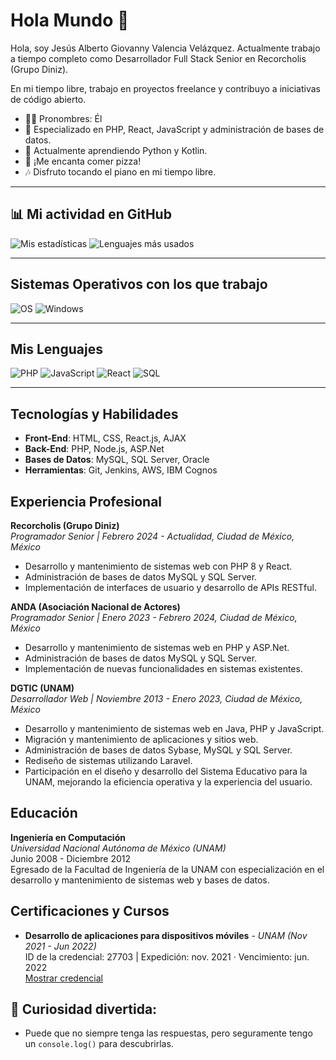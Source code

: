 # Hola Mundo 👋

Hola, soy Jesús Alberto Giovanny Valencia Velázquez. Actualmente trabajo a tiempo completo como Desarrollador Full Stack Senior en Recorcholis (Grupo Diniz).

En mi tiempo libre, trabajo en proyectos freelance y contribuyo a iniciativas de código abierto.

- 🧑‍💻 Pronombres: Él
- 🚀 Especializado en PHP, React, JavaScript y administración de bases de datos.
- 🐍 Actualmente aprendiendo Python y Kotlin.
- 🍕 ¡Me encanta comer pizza!
- 🎶 Disfruto tocando el piano en mi tiempo libre.

---

## 📊 Mi actividad en GitHub
![Mis estadísticas](https://github-readme-stats.vercel.app/api?username=ingvalencia&show_icons=true&theme=radical)
![Lenguajes más usados](https://github-readme-stats.vercel.app/api/top-langs/?username=ingvalencia&layout=compact&theme=radical)

---

## Sistemas Operativos con los que trabajo
![OS](https://img.shields.io/badge/Linux-FCC624?style=flat&logo=linux&logoColor=black)
![Windows](https://img.shields.io/badge/Windows-0078D6?style=flat&logo=windows&logoColor=white)

---

## Mis Lenguajes
![PHP](https://img.shields.io/badge/PHP-777BB4?style=flat&logo=php&logoColor=white)
![JavaScript](https://img.shields.io/badge/JavaScript-F7DF1E?style=flat&logo=javascript&logoColor=black)
![React](https://img.shields.io/badge/React-20232A?style=flat&logo=react&logoColor=61DAFB)
![SQL](https://img.shields.io/badge/SQL-CC2927?style=flat&logo=MicrosoftSQLServer&logoColor=white)

---

## Tecnologías y Habilidades
- **Front-End**: HTML, CSS, React.js, AJAX
- **Back-End**: PHP, Node.js, ASP.Net
- **Bases de Datos**: MySQL, SQL Server, Oracle
- **Herramientas**: Git, Jenkins, AWS, IBM Cognos

## Experiencia Profesional

**Recorcholis (Grupo Diniz)**  
*Programador Senior | Febrero 2024 - Actualidad, Ciudad de México, México*  
- Desarrollo y mantenimiento de sistemas web con PHP 8 y React.
- Administración de bases de datos MySQL y SQL Server.
- Implementación de interfaces de usuario y desarrollo de APIs RESTful.

**ANDA (Asociación Nacional de Actores)**  
*Programador Senior | Enero 2023 - Febrero 2024, Ciudad de México, México*  
- Desarrollo y mantenimiento de sistemas web en PHP y ASP.Net.
- Administración de bases de datos MySQL y SQL Server.
- Implementación de nuevas funcionalidades en sistemas existentes.

**DGTIC (UNAM)**  
*Desarrollador Web | Noviembre 2013 - Enero 2023, Ciudad de México, México*  
- Desarrollo y mantenimiento de sistemas web en Java, PHP y JavaScript.
- Migración y mantenimiento de aplicaciones y sitios web.
- Administración de bases de datos Sybase, MySQL y SQL Server.
- Rediseño de sistemas utilizando Laravel.
- Participación en el diseño y desarrollo del Sistema Educativo para la UNAM, mejorando la eficiencia operativa y la experiencia del usuario.

## Educación

**Ingeniería en Computación**  
*Universidad Nacional Autónoma de México (UNAM)*  
Junio 2008 - Diciembre 2012  
Egresado de la Facultad de Ingeniería de la UNAM con especialización en el desarrollo y mantenimiento de sistemas web y bases de datos.

## Certificaciones y Cursos

- **Desarrollo de aplicaciones para dispositivos móviles** - *UNAM (Nov 2021 - Jun 2022)*  
  ID de la credencial: 27703 | Expedición: nov. 2021 · Vencimiento: jun. 2022  
  [Mostrar credencial](https://sigeco.cuaieed.unam.mx/valida.php)

## 🤖 Curiosidad divertida:
- Puede que no siempre tenga las respuestas, pero seguramente tengo un `console.log()` para descubrirlas.



